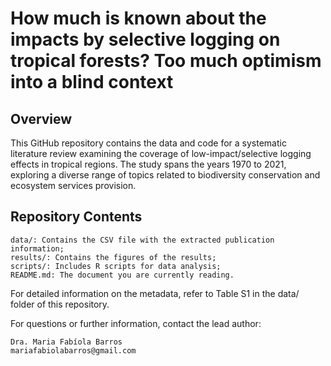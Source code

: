# How much is known about the impacts by selective logging on tropical forests? Too much optimism into a blind context

## Overview

This GitHub repository contains the data and code for a systematic literature review examining the coverage of low-impact/selective logging effects in tropical regions. The study spans the years 1970 to 2021, exploring a diverse range of topics related to biodiversity conservation and ecosystem services provision.

## Repository Contents

    data/: Contains the CSV file with the extracted publication information;
    results/: Contains the figures of the results;
    scripts/: Includes R scripts for data analysis;
    README.md: The document you are currently reading.

For detailed information on the metadata, refer to Table S1 in the data/ folder of this repository.

For questions or further information, contact the lead author:

    Dra. Maria Fabíola Barros
    mariafabiolabarros@gmail.com
